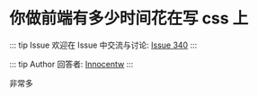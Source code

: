 # 你做前端有多少时间花在写 css 上



::: tip Issue 
 欢迎在 Issue 中交流与讨论: [Issue 340](https://github.com/shfshanyue/Daily-Question/issues/340) 
:::

::: tip Author 
回答者: [Innocentw](https://github.com/Innocentw) 
:::

非常多